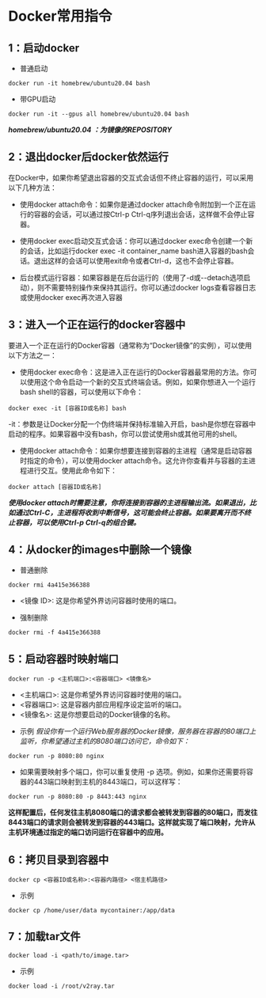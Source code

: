 Docker常用指令
=======
## 1：启动docker
* 普通启动
```shell
docker run -it homebrew/ubuntu20.04 bash
```

* 带GPU启动
```shell
docker run -it --gpus all homebrew/ubuntu20.04 bash
```
**_homebrew/ubuntu20.04 ：为镜像的REPOSITORY_**

## 2：退出docker后docker依然运行

在Docker中，如果你希望退出容器的交互式会话但不终止容器的运行，可以采用以下几种方法：

* 使用docker attach命令：如果你是通过docker attach命令附加到一个正在运行的容器的会话，可以通过按Ctrl-p Ctrl-q序列退出会话，这样做不会停止容器。

* 使用docker exec启动交互式会话：你可以通过docker exec命令创建一个新的会话，比如运行docker exec -it container_name bash进入容器的bash会话。退出这样的会话可以使用exit命令或者Ctrl-d，这也不会停止容器。

* 后台模式运行容器：如果容器是在后台运行的（使用了-d或--detach选项启动），则不需要特别操作来保持其运行。你可以通过docker logs查看容器日志或使用docker exec再次进入容器

## 3：进入一个正在运行的docker容器中

要进入一个正在运行的Docker容器（通常称为“Docker镜像”的实例），可以使用以下方法之一：

* 使用docker exec命令：这是进入正在运行的Docker容器最常用的方法。你可以使用这个命令启动一个新的交互式终端会话。例如，如果你想进入一个运行bash shell的容器，可以使用以下命令：

```shell
docker exec -it [容器ID或名称] bash
```
-it：参数是让Docker分配一个伪终端并保持标准输入开启，bash是你想在容器中启动的程序。如果容器中没有bash，你可以尝试使用sh或其他可用的shell。

* 使用docker attach命令：如果你想要连接到容器的主进程（通常是启动容器时指定的命令），可以使用docker attach命令。这允许你查看并与容器的主进程进行交互。使用此命令如下：
```shell
docker attach [容器ID或名称]
```
**_使用docker attach时需要注意，你将连接到容器的主进程输出流。如果退出，比如通过Ctrl-C，主进程将收到中断信号，这可能会终止容器。如果要离开而不终止容器，可以使用Ctrl-p Ctrl-q的组合键。_**


## 4：从docker的images中删除一个镜像
+ 普通删除
```shell
docker rmi 4a415e366388
```
* <镜像 ID>: 这是你希望外界访问容器时使用的端口。

+ 强制删除
```shell
docker rmi -f 4a415e366388
```

## 5：启动容器时映射端口

```shell
docker run -p <主机端口>:<容器端口> <镜像名>
```
- <主机端口>: 这是你希望外界访问容器时使用的端口。
- <容器端口>: 这是容器内部应用程序设定监听的端口。
- <镜像名>: 这是你想要启动的Docker镜像的名称。

* 示例
_假设你有一个运行Web服务器的Docker镜像，服务器在容器的80端口上监听，你希望通过主机的8080端口访问它，命令如下：_
```shell
docker run -p 8080:80 nginx
```

* 如果需要映射多个端口，你可以重复使用 
-p 选项。例如，如果你还需要将容器的443端口映射到主机的8443端口，可以这样写：
```shell
docker run -p 8080:80 -p 8443:443 nginx
```
**这样配置后，任何发往主机8080端口的请求都会被转发到容器的80端口，而发往8443端口的请求则会被转发到容器的443端口。这样就实现了端口映射，允许从主机环境通过指定的端口访问运行在容器中的应用。**

## 6：拷贝目录到容器中

```shell
docker cp <容器ID或名称>:<容器内路径> <宿主机路径>
```

* 示例
```shell
docker cp /home/user/data mycontainer:/app/data
```

## 7：加载tar文件

```shell
docker load -i <path/to/image.tar>
```

* 示例
```shell
docker load -i /root/v2ray.tar
```

